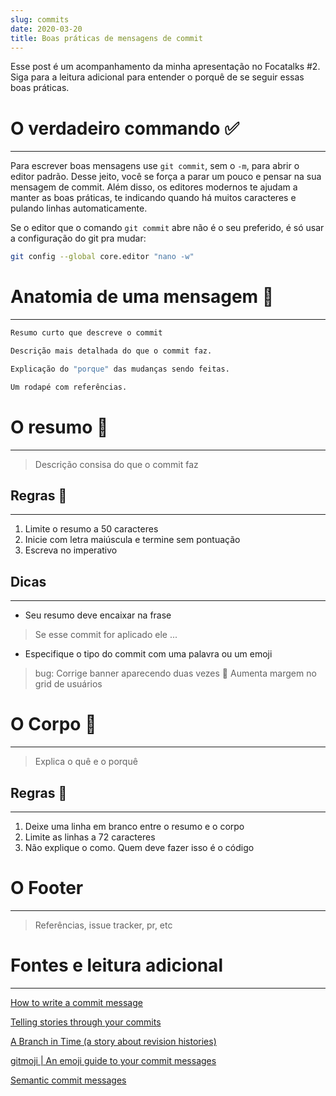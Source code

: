 ```yaml
---
slug: commits
date: 2020-03-20
title: Boas práticas de mensagens de commit
---
```


Esse post é um acompanhamento da minha apresentação no Focatalks #2. Siga para a leitura adicional para entender o porquê de se seguir essas boas práticas.

# O verdadeiro commando ✅

---

Para escrever boas mensagens use `git commit`, sem o `-m`, para abrir o editor padrão. Desse jeito, você se força a parar um pouco e pensar na sua mensagem de commit. Além disso, os editores modernos te ajudam a manter as boas práticas, te indicando quando há muitos caracteres e pulando linhas automaticamente.

Se o editor que o comando `git commit` abre não é o seu preferido, é só usar a configuração do git pra mudar:

```bash
git config --global core.editor "nano -w"
```

# Anatomia de uma mensagem 🦴

---

```zsh
Resumo curto que descreve o commit

Descrição mais detalhada do que o commit faz.

Explicação do "porque" das mudanças sendo feitas.

Um rodapé com referências.
```

# O resumo 🤏

---

> Descrição consisa do que o commit faz

## Regras 📜

---

1. Limite o resumo a 50 caracteres
2. Inicie com letra maiúscula e termine sem pontuação
3. Escreva no imperativo

## Dicas

---

- Seu resumo deve encaixar na frase

> Se esse commit for aplicado ele ...

- Especifique o tipo do commit com uma palavra ou um emoji

> bug: Corrige banner aparecendo duas vezes
> 🌈 Aumenta margem no grid de usuários

# O Corpo 🧍

---

> Explica o quê e o porquê

## Regras 📜

---

1. Deixe uma linha em branco entre o resumo e o corpo
2. Limite as linhas a 72 caracteres
3. Não explique o como. Quem deve fazer isso é o código

# O Footer

---

> Referências, issue tracker, pr, etc

# Fontes e leitura adicional

---

[How to write a commit message](https://chris.beams.io/posts/git-commit/)

[Telling stories through your commits](https://blog.mocoso.co.uk/talks/2015/01/12/telling-stories-through-your-commits/)

[A Branch in Time (a story about revision histories)](https://tekin.co.uk/2019/02/a-talk-about-revision-histories)

[gitmoji | An emoji guide to your commit messages](https://gitmoji.carloscuesta.me/)

[Semantic commit messages](https://seesparkbox.com/foundry/semantic_commit_messages)

